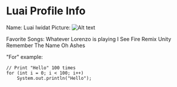 # Luai Profile Info
Name: Luai Iwidat
Picture:
![Alt text](https://static.comicvine.com/uploads/scale_small/8/80111/5766160-actioncomics976-gary-frank.jpg "Optional title")

Favorite Songs:
Whatever Lorenzo is playing
I See Fire Remix
Unity
Remember The Name
Oh Ashes

"For" example:
```
// Print "Hello" 100 times
for (int i = 0; i < 100; i++)
	System.out.println("Hello");
```